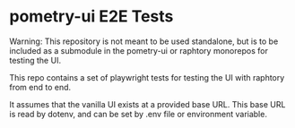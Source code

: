 # pometry-ui E2E Tests

Warning: This repository is not meant to be used standalone, but is to be included as a submodule in the pometry-ui or
raphtory monorepos for testing the UI.

This repo contains a set of playwright tests for testing the UI with raphtory from end to end.

It assumes that the vanilla UI exists at a provided base URL. This base URL is read by dotenv, and can be set by .env
file or environment variable.
